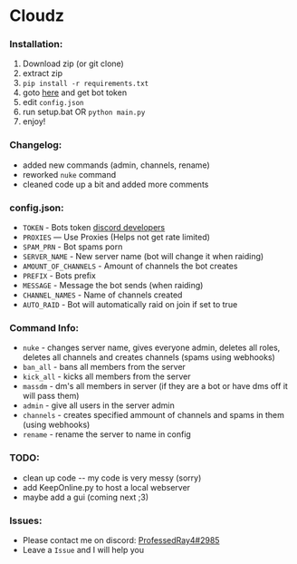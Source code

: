 # Cloudz

### Installation:
1) Download zip (or git clone)
2) extract zip
3) ``pip install -r requirements.txt``
4) goto [here](https://discord.com/developers/) and get bot token
5) edit `config.json`
6) run setup.bat OR `python main.py`
7) enjoy!

### Changelog:
- added new commands (admin, channels, rename)
- reworked ``nuke`` command
- cleaned code up a bit and added more comments

### config.json:
- ``TOKEN`` - Bots token [discord developers](https://discord.com/developers/)
- ``PROXIES`` — Use Proxies (Helps not get rate limited)
- ``SPAM_PRN`` - Bot spams porn 
- ``SERVER_NAME`` - New server name (bot will change it when raiding)
- ``AMOUNT_OF_CHANNELS`` - Amount of channels the bot creates
- ``PREFIX`` - Bots prefix
- ``MESSAGE`` - Message the bot sends (when raiding)
- ``CHANNEL_NAMES`` - Name of channels created
- ``AUTO_RAID`` - Bot will automatically raid on join if set to true

### Command Info:
  - `nuke` - changes server name, gives everyone admin, deletes all roles, deletes all channels and creates channels (spams using webhooks)
  - `ban_all` - bans all members from the server
  - `kick_all` - kicks all members from the server
  - `massdm` - dm's all members in server (if they are a bot or have dms off it will pass them)
  - `admin` - give all users in the server admin
  - `channels` - creates specified ammount of channels and spams in them (using webhooks)
  - `rename` - rename the server to name in config

### TODO:
- clean up code  -- my code is very messy (sorry)
- add KeepOnline.py to host a local webserver
- maybe add a gui (coming next ;3)

### Issues:
- Please contact me on discord: [ProfessedRay4#2985](https://discord.com/users/1091415878156943472)
- Leave a `Issue` and I will help you
